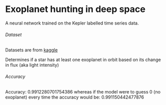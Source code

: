 # Exoplanet hunting in deep space
A neural network trained on the Kepler labelled time series data.

###### Dataset
Datasets are from [kaggle](https://www.kaggle.com/keplersmachines/kepler-labelled-time-series-data)

Determines if a star has at least one exoplanet in orbit based on its change in flux (aka light intensity)

###### Accuracy
Accuracy: 0.9912280701754386
whereas if the model were to guess 0 (no exoplanet) every time the accuracy would be: 0.991150442477876
